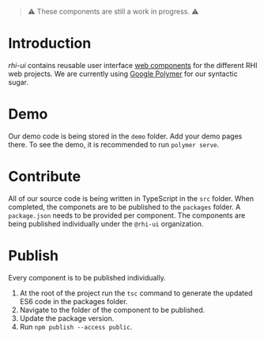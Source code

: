 > :warning: These components are still a work in progress. :warning:

# Introduction
*rhi-ui* contains reusable user interface [web components](https://www.webcomponents.org/introduction) for the different RHI web projects.
We are currently using [Google Polymer](https://www.polymer-project.org/) for our syntactic sugar.

# Demo
Our demo code is being stored in the `demo` folder.
Add your demo pages there.
To see the demo, it is recommended to run `polymer serve`.

# Contribute
All of our source code is being written in TypeScript in the `src` folder.
When completed, the componets are to be published to the `packages` folder.
A `package.json` needs to be provided per component.
The components are being published individually under the `@rhi-ui` organization.

# Publish
Every component is to be published individually.
1. At the root of the project run the `tsc` command to generate the updated ES6 code in the packages folder.
2. Navigate to the folder of the component to be published.
3. Update the package version.
4. Run `npm publish --access public`.